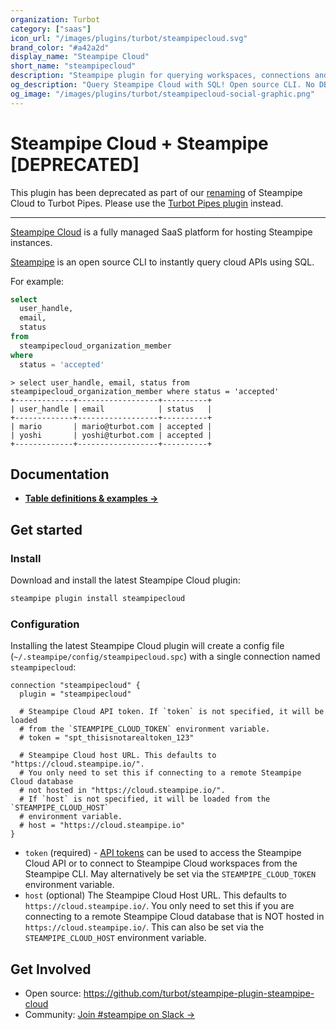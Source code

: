 ```yaml
---
organization: Turbot
category: ["saas"]
icon_url: "/images/plugins/turbot/steampipecloud.svg"
brand_color: "#a42a2d"
display_name: "Steampipe Cloud"
short_name: "steampipecloud"
description: "Steampipe plugin for querying workspaces, connections and more from Steampipe Cloud."
og_description: "Query Steampipe Cloud with SQL! Open source CLI. No DB required."
og_image: "/images/plugins/turbot/steampipecloud-social-graphic.png"
---
```


# Steampipe Cloud + Steampipe [DEPRECATED]

This plugin has been deprecated as part of our [renaming](https://turbot.com/blog/2023/07/introducing-turbot-guardrails-and-pipes) of Steampipe Cloud to Turbot Pipes. Please use the [Turbot Pipes plugin](https://hub.steampipe.io/plugins/turbot/pipes) instead.

---
[Steampipe Cloud](https://cloud.steampipe.io/) is a fully managed SaaS platform for hosting Steampipe instances.

[Steampipe](https://steampipe.io) is an open source CLI to instantly query cloud APIs using SQL.

For example:

```sql
select
  user_handle,
  email,
  status
from
  steampipecloud_organization_member
where
  status = 'accepted'
```

```
> select user_handle, email, status from steampipecloud_organization_member where status = 'accepted'
+-------------+------------------+----------+
| user_handle | email            | status   |
+-------------+------------------+----------+
| mario       | mario@turbot.com | accepted |
| yoshi       | yoshi@turbot.com | accepted |
+-------------+------------------+----------+
```

## Documentation

- **[Table definitions & examples →](/plugins/turbot/steampipecloud/tables)**

## Get started

### Install

Download and install the latest Steampipe Cloud plugin:

```bash
steampipe plugin install steampipecloud
```

### Configuration

Installing the latest Steampipe Cloud plugin will create a config file (`~/.steampipe/config/steampipecloud.spc`) with a single connection named `steampipecloud`:

```hcl
connection "steampipecloud" {
  plugin = "steampipecloud"

  # Steampipe Cloud API token. If `token` is not specified, it will be loaded
  # from the `STEAMPIPE_CLOUD_TOKEN` environment variable.
  # token = "spt_thisisnotarealtoken_123"

  # Steampipe Cloud host URL. This defaults to "https://cloud.steampipe.io/".
  # You only need to set this if connecting to a remote Steampipe Cloud database
  # not hosted in "https://cloud.steampipe.io/".
  # If `host` is not specified, it will be loaded from the `STEAMPIPE_CLOUD_HOST`
  # environment variable.
  # host = "https://cloud.steampipe.io"
}
```

- `token` (required) - [API tokens](https://steampipe.io/docs/cloud/profile#api-tokens) can be used to access the Steampipe Cloud API or to connect to Steampipe Cloud workspaces from the Steampipe CLI. May alternatively be set via the `STEAMPIPE_CLOUD_TOKEN` environment variable.
- `host` (optional) The Steampipe Cloud Host URL. This defaults to `https://cloud.steampipe.io/`. You only need to set this if you are connecting to a remote Steampipe Cloud database that is NOT hosted in `https://cloud.steampipe.io/`. This can also be set via the `STEAMPIPE_CLOUD_HOST` environment variable.

## Get Involved

- Open source: https://github.com/turbot/steampipe-plugin-steampipe-cloud
- Community: [Join #steampipe on Slack →](https://turbot.com/community/join)
